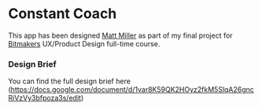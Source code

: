 # Constant Coach

This app has been designed [Matt Miller](http://thefriendlydev.com) as part of my final project for [Bitmakers](https://bitmaker.co/) UX/Product Design full-time course.

### Design Brief

You can find the full design brief here (https://docs.google.com/document/d/1var8K59QK2HOyz2fkM5SlqA26gncRiVzVy3bfpoza3s/edit)